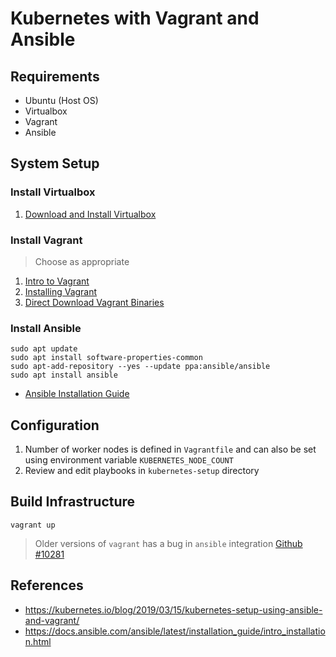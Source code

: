 # Kubernetes with Vagrant and Ansible

## Requirements

* Ubuntu (Host OS)
* Virtualbox
* Vagrant
* Ansible

## System Setup

### Install Virtualbox

1. [Download and Install Virtualbox](https://www.virtualbox.org/wiki/Downloads)

### Install Vagrant

> Choose as appropriate

1. [Intro to Vagrant](https://www.vagrantup.com/intro/index.html)
2. [Installing Vagrant](https://www.vagrantup.com/docs/installation/)
3. [Direct Download Vagrant Binaries](https://www.vagrantup.com/downloads.html)

### Install Ansible

```
sudo apt update
sudo apt install software-properties-common
sudo apt-add-repository --yes --update ppa:ansible/ansible
sudo apt install ansible
```

* [Ansible Installation Guide](https://docs.ansible.com/ansible/latest/installation_guide/intro_installation.html)

## Configuration

1. Number of worker nodes is defined in `Vagrantfile` and can also be set using environment variable `KUBERNETES_NODE_COUNT`
2. Review and edit playbooks in `kubernetes-setup` directory

## Build Infrastructure

```
vagrant up
```

> Older versions of `vagrant` has a bug in `ansible` integration [Github #10281](https://github.com/hashicorp/vagrant/issues/10281)

## References

* https://kubernetes.io/blog/2019/03/15/kubernetes-setup-using-ansible-and-vagrant/
* https://docs.ansible.com/ansible/latest/installation_guide/intro_installation.html